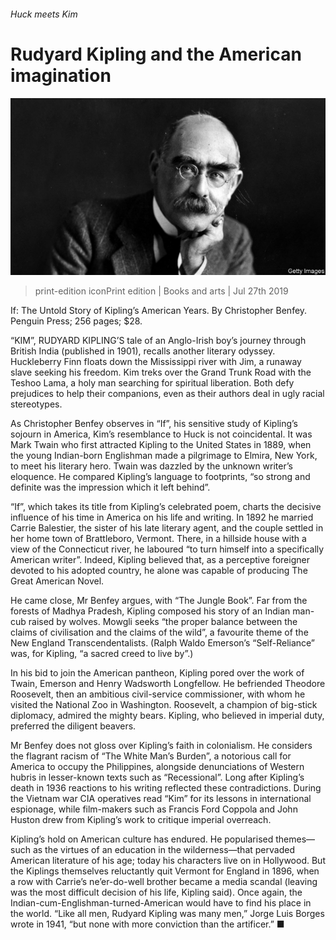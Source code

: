 ###### Huck meets Kim

# Rudyard Kipling and the American imagination 

![image](images/20190727_BKP507.jpg) 

> print-edition iconPrint edition | Books and arts | Jul 27th 2019 

If: The Untold Story of Kipling’s American Years. By Christopher Benfey. Penguin Press; 256 pages; $28. 

“KIM”, RUDYARD KIPLING’S tale of an Anglo-Irish boy’s journey through British India (published in 1901), recalls another literary odyssey. Huckleberry Finn floats down the Mississippi river with Jim, a runaway slave seeking his freedom. Kim treks over the Grand Trunk Road with the Teshoo Lama, a holy man searching for spiritual liberation. Both defy prejudices to help their companions, even as their authors deal in ugly racial stereotypes. 

As Christopher Benfey observes in “If”, his sensitive study of Kipling’s sojourn in America, Kim’s resemblance to Huck is not coincidental. It was Mark Twain who first attracted Kipling to the United States in 1889, when the young Indian-born Englishman made a pilgrimage to Elmira, New York, to meet his literary hero. Twain was dazzled by the unknown writer’s eloquence. He compared Kipling’s language to footprints, “so strong and definite was the impression which it left behind”. 

“If”, which takes its title from Kipling’s celebrated poem, charts the decisive influence of his time in America on his life and writing. In 1892 he married Carrie Balestier, the sister of his late literary agent, and the couple settled in her home town of Brattleboro, Vermont. There, in a hillside house with a view of the Connecticut river, he laboured “to turn himself into a specifically American writer”. Indeed, Kipling believed that, as a perceptive foreigner devoted to his adopted country, he alone was capable of producing The Great American Novel. 

He came close, Mr Benfey argues, with “The Jungle Book”. Far from the forests of Madhya Pradesh, Kipling composed his story of an Indian man-cub raised by wolves. Mowgli seeks “the proper balance between the claims of civilisation and the claims of the wild”, a favourite theme of the New England Transcendentalists. (Ralph Waldo Emerson’s “Self-Reliance” was, for Kipling, “a sacred creed to live by”.) 

In his bid to join the American pantheon, Kipling pored over the work of Twain, Emerson and Henry Wadsworth Longfellow. He befriended Theodore Roosevelt, then an ambitious civil-service commissioner, with whom he visited the National Zoo in Washington. Roosevelt, a champion of big-stick diplomacy, admired the mighty bears. Kipling, who believed in imperial duty, preferred the diligent beavers. 

Mr Benfey does not gloss over Kipling’s faith in colonialism. He considers the flagrant racism of “The White Man’s Burden”, a notorious call for America to occupy the Philippines, alongside denunciations of Western hubris in lesser-known texts such as “Recessional”. Long after Kipling’s death in 1936 reactions to his writing reflected these contradictions. During the Vietnam war CIA operatives read “Kim” for its lessons in international espionage, while film-makers such as Francis Ford Coppola and John Huston drew from Kipling’s work to critique imperial overreach. 

Kipling’s hold on American culture has endured. He popularised themes—such as the virtues of an education in the wilderness—that pervaded American literature of his age; today his characters live on in Hollywood. But the Kiplings themselves reluctantly quit Vermont for England in 1896, when a row with Carrie’s ne’er-do-well brother became a media scandal (leaving was the most difficult decision of his life, Kipling said). Once again, the Indian-cum-Englishman-turned-American would have to find his place in the world. “Like all men, Rudyard Kipling was many men,” Jorge Luis Borges wrote in 1941, “but none with more conviction than the artificer.” ■ 

